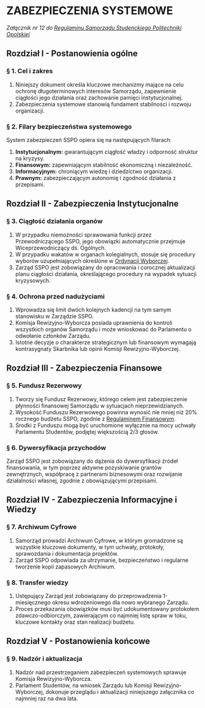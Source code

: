 ﻿# ZABEZPIECZENIA SYSTEMOWE

*Załącznik nr 12 do [Regulaminu Samorządu Studenckiego Politechniki Opolskiej](01-regulamin-sspo.md)*

## Rozdział I - Postanowienia ogólne

### § 1. Cel i zakres
1. Niniejszy dokument określa kluczowe mechanizmy mające na celu ochronę długoterminowych interesów Samorządu, zapewnienie ciągłości jego działania oraz zachowanie pamięci instytucjonalnej.
2. Zabezpieczenia systemowe stanowią fundament stabilności i rozwoju organizacji.

### § 2. Filary bezpieczeństwa systemowego
System zabezpieczeń SSPO opiera się na następujących filarach:
1. **Instytucjonalnym:** gwarantującym ciągłość władzy i odporność struktur na kryzysy.
2. **Finansowym:** zapewniającym stabilność ekonomiczną i niezależność.
3. **Informacyjnym:** chroniącym wiedzę i dziedzictwo organizacji.
4. **Prawnym:** zabezpieczającym autonomię i zgodność działania z przepisami.

## Rozdział II - Zabezpieczenia Instytucjonalne

### § 3. Ciągłość działania organów
1. W przypadku niemożności sprawowania funkcji przez Przewodniczącego SSPO, jego obowiązki automatycznie przejmuje Wiceprzewodniczący ds. Ogólnych.
2. W przypadku wakatów w organach kolegialnych, stosuje się procedury wyborów uzupełniających określone w [Ordynacji Wyborczej](02-ordynacja-wyborcza.md).
3. Zarząd SSPO jest zobowiązany do opracowania i corocznej aktualizacji planu ciągłości działania, określającego procedury na wypadek sytuacji kryzysowych.

### § 4. Ochrona przed nadużyciami
1. Wprowadza się limit dwóch kolejnych kadencji na tym samym stanowisku w Zarządzie SSPO.
2. Komisja Rewizyjno-Wyborcza posiada uprawnienia do kontroli wszystkich organów Samorządu i może wnioskować do Parlamentu o odwołanie członków Zarządu.
3. Istotne decyzje o charakterze strategicznym lub finansowym wymagają kontrasygnaty Skarbnika lub opinii Komisji Rewizyjno-Wyborczej.

## Rozdział III - Zabezpieczenia Finansowe

### § 5. Fundusz Rezerwowy
1. Tworzy się Fundusz Rezerwowy, którego celem jest zabezpieczenie płynności finansowej Samorządu w sytuacjach nieprzewidzianych.
2. Wysokość Funduszu Rezerwowego powinna wynosić nie mniej niż 20% rocznego budżetu SSPO, zgodnie z [Regulaminem Finansowym](04-regulamin-finansowy.md).
3. Środki z Funduszu mogą być uruchomione wyłącznie na mocy uchwały Parlamentu Studentów, podjętej większością 2/3 głosów.

### § 6. Dywersyfikacja przychodów
Zarząd SSPO jest zobowiązany do dążenia do dywersyfikacji źródeł finansowania, w tym poprzez aktywne pozyskiwanie grantów zewnętrznych, współpracę z partnerami biznesowymi oraz rozwijanie działalności własnej, zgodnie z obowiązującymi przepisami.

## Rozdział IV - Zabezpieczenia Informacyjne i Wiedzy

### § 7. Archiwum Cyfrowe
1. Samorząd prowadzi Archiwum Cyfrowe, w którym gromadzone są wszystkie kluczowe dokumenty, w tym uchwały, protokoły, sprawozdania i dokumentacja projektów.
2. Zarząd SSPO odpowiada za utrzymanie, bezpieczeństwo i regularne tworzenie kopii zapasowych Archiwum.

### § 8. Transfer wiedzy
1. Ustępujący Zarząd jest zobowiązany do przeprowadzenia 1-miesięcznego okresu wdrożeniowego dla nowo wybranego Zarządu.
2. Proces przekazania obowiązków musi być udokumentowany protokołem zdawczo-odbiorczym, zawierającym co najmniej listę spraw w toku, kluczowe kontakty oraz stan realizacji budżetu.

## Rozdział V - Postanowienia końcowe

### § 9. Nadzór i aktualizacja
1. Nadzór nad przestrzeganiem zabezpieczeń systemowych sprawuje Komisja Rewizyjno-Wyborcza.
2. Parlament Studentów, na wniosek Zarządu lub Komisji Rewizyjno-Wyborczej, dokonuje przeglądu i aktualizacji niniejszego załącznika co najmniej raz na dwa lata.


